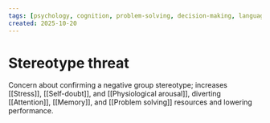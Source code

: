 ```yaml
---
tags: [psychology, cognition, problem-solving, decision-making, language, intelligence, testing, heuristics, bias]
created: 2025-10-20
---
```

# Stereotype threat

Concern about confirming a negative group stereotype; increases [[Stress]], [[Self-doubt]], and [[Physiological arousal]], diverting [[Attention]], [[Memory]], and [[Problem solving]] resources and lowering performance.
